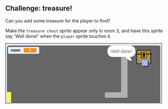 ## Challenge: treasure!

Can you add some treasure for the player to find?

Make the `treasure chest` sprite appear only in room 3, and have this sprite say 'Well done!' when the `player` sprite touches it.

![posnetek zaslona](images/world-treasure.png)